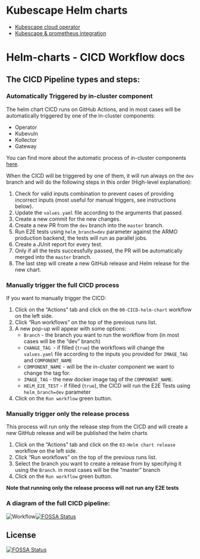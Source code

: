 # Kubescape Helm charts

* [Kubescape cloud operator](charts/kubescape-cloud-operator/README.md)
* [Kubescape & prometheus integration](charts/kubescape-prometheus-integrator/README.md)

# Helm-charts - CICD Workflow docs


## The CICD Pipeline types and steps:

### Automatically Triggered by in-cluster component

The helm chart CICD runs on GitHub Actions, and in most cases will be automatically triggered by one of the in-cluster components:
* Operator
* Kubevuln
* Kollector
* Gateway

You can find more about the automatic process of in-cluster components [here](https://github.com/kubescape/workflows/blob/main/README.md).

When the CICD will be triggered by one of them, it will run always on the ```dev``` branch and will do the following steps in this order (High-level explanation):

1. Check for valid inputs combination to prevent cases of providing incorrect inputs (most useful for manual triggers, see instructions below).
2. Update the ```values.yaml``` file according to the arguments that passed.
3. Create a new commit for the new changes.
4. Create a new PR from the ```dev``` branch into the ```master``` branch.
5. Run E2E tests using ```helm_branch=dev``` parameter against the ARMO production backend, the tests will run as parallel jobs.
6. Create a JUnit report for every test.
7. Only if all the tests successfully passed, the PR will be automatically merged into the ```master``` branch.
8. The last step will create a new GitHub release and Helm release for the new chart.


### Manually trigger the full CICD process
If you want to manually trigger the CICD:
1. Click on the “Actions” tab and click on the ```00-CICD-helm-chart``` workflow on the left side.
2. Click “Run workflows” on the top of the previous runs list.
3. A new pop-up will appear with some options:
    * ```Branch``` - the branch you want to run the workflow from (in most cases will be the “dev” branch)
    * ```CHANGE_TAG ```- if filled (```true```) the workflows will change the ```values.yaml``` file according to the inputs you provided for ```IMAGE_TAG``` and ```COMPONENT_NAME```
    * ```COMPONENT_NAME``` - will be the in-cluster component we want to change the tag for.
    * ```IMAGE_TAG``` - the new docker image tag of the ```COMPONENT_NAME```.
    * ```HELM_E2E_TEST``` - if filled (```true```), the CICD will run the E2E Tests using ```helm_branch=dev``` parameter
4. Click on the ```Run workflow``` green button.



### Manually trigger only the release process

This process will run only the release step from the CICD and will create a new GitHub release and will be published the helm charts

1. Click on the “Actions” tab and click on the ```03-Helm chart release ``` workflow on the left side.
2. Click “Run workflows” on the top of the previous runs list.
3. Select the branch you want to create a release from by specifying it using the  ```Branch```. in most cases will be the “master” branch
4. Click on the ```Run workflow``` green button.

**Note that running only the release process will not run any E2E tests**

### A diagram of the full CICD pipeline:
![Workflow](https://raw.githubusercontent.com/kubescape/workflows/main/assets/incluster_component_flow.jpeg)[![FOSSA Status](https://app.fossa.com/api/projects/git%2Bgithub.com%2Fkubescape%2Fhelm-charts.svg?type=shield)](https://app.fossa.com/projects/git%2Bgithub.com%2Fkubescape%2Fhelm-charts?ref=badge_shield)


## License
[![FOSSA Status](https://app.fossa.com/api/projects/git%2Bgithub.com%2Fkubescape%2Fhelm-charts.svg?type=large)](https://app.fossa.com/projects/git%2Bgithub.com%2Fkubescape%2Fhelm-charts?ref=badge_large)